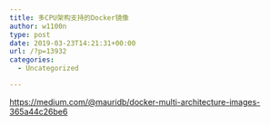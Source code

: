 ```yaml
---
title: 多CPU架构支持的Docker镜像
author: w1100n
type: post
date: 2019-03-23T14:21:31+00:00
url: /?p=13932
categories:
  - Uncategorized

---
```

https://medium.com/@mauridb/docker-multi-architecture-images-365a44c26be6